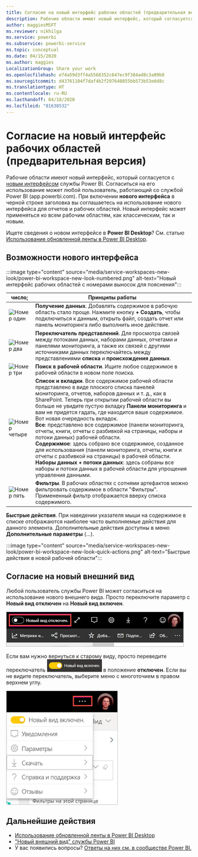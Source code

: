```yaml
---
title: Согласие на новый интерфейс рабочих областей (предварительная версия)
description: Рабочие области имеют новый интерфейс, который согласуется с новым интерфейсом службы Power BI.
author: maggiesMSFT
ms.reviewer: nikhilga
ms.service: powerbi
ms.subservice: powerbi-service
ms.topic: conceptual
ms.date: 04/15/2020
ms.author: maggies
LocalizationGroup: Share your work
ms.openlocfilehash: e74a59d3ff4a5568352c647ec9f384ad8c3a09b8
ms.sourcegitcommit: d43761104f7daf4b2f297648855bb573b53e6d8c
ms.translationtype: HT
ms.contentlocale: ru-RU
ms.lasthandoff: 04/18/2020
ms.locfileid: "81638532"
---
```

# <a name="opt-in-to-the-workspace-new-look-preview"></a>Согласие на новый интерфейс рабочих областей (предварительная версия)

Рабочие области имеют новый интерфейс, который согласуется с [новым интерфейсом](../service-new-look.md) службы Power BI. Согласиться на его использование может любой пользователь, работающий со службой Power BI (app.powerbi.com). При включении **нового интерфейса** в черной строке заголовка вы соглашаетесь на использование нового интерфейса для отчетов и рабочих областей. Новый интерфейс может применяться ко всем рабочим областям, как классическим, так и новым.

Ищете сведения о новом интерфейсе в **Power BI Desktop**? См. статью [Использование обновленной ленты в Power BI Desktop](../desktop-ribbon.md).

## <a name="features-of-the-new-look"></a>Возможности нового интерфейса

:::image type="content" source="media/service-workspaces-new-look/power-bi-workspace-new-look-numbered.png" alt-text="Новый интерфейс рабочих областей с номерами выносок для пояснения":::

|число;  |Принципы работы |
|---------|---------|
|  ![Номер один](media/service-workspaces-new-look/circle-one.png)  | **Получение данных**. Добавлять содержимое в рабочую область стало проще. Нажмите кнопку **+ Создать**, чтобы подключиться к данным, открыть файл, создать отчет или панель мониторинга либо выполнить иное действие.  |
| ![Номер два](media/service-workspaces-new-look/circle-two.png)  | **Переключатель представлений**. Для просмотра связей между потоками данных, наборами данных, отчетами и панелями мониторинга, а также их связей с другими источниками данных переключайтесь между представлениями **списка** и **происхождения данных**. |
| ![Номер три](media/service-workspaces-new-look/circle-three.png) | **Поиск в рабочей области**. Ищите любое содержимое в рабочей области в новом поле поиска.  |
| ![Номер четыре](media/service-workspaces-new-look/circle-four.png)  | **Список и вкладки**. Все содержимое рабочей области представлено в виде плоского списка панелей мониторинга, отчетов, наборов данных и т. д., как в SharePoint. Теперь при открытии рабочей области вы больше не увидите пустую вкладку **Панели мониторинга** и вам не придется гадать, где находится ваше содержимое. Вот новая очередность вкладок. <br>**Все**: представлено все содержимое (панели мониторинга, отчеты, книги, отчеты с разбивкой на страницы, наборы и потоки данных) рабочей области. <br>**Содержимое**: здесь собрано все содержимое, созданное для использования (панели мониторинга, отчеты, книги и отчеты с разбивкой на страницы) в рабочей области. <br>**Наборы данных + потоки данных**: здесь собраны все наборы и потоки данных в рабочей области для упрощения управления данными. |
| ![Номер пять](media/service-workspaces-new-look/circle-five.png) | **Фильтры**. В рабочих областях с сотнями артефактов можно фильтровать содержимое в области "Фильтры". Примененный фильтр отображается вверху списка содержимого. |

**Быстрые действия**. При наведении указателя мыши на содержимое в списке отображаются наиболее часто выполняемые действия для данного элемента. Дополнительные действия доступны в меню **Дополнительные параметры** (...).

:::image type="content" source="media/service-workspaces-new-look/power-bi-workspace-new-look-quick-actions.png" alt-text="Быстрые действия в новой рабочей области":::

## <a name="opt-in-to-the-new-look"></a>Согласие на новый внешний вид

Любой пользователь службы Power BI может согласиться на использование нового внешнего вида. Просто переключите параметр с **Новый вид отключен** на **Новый вид включен**.

![Согласие на новый внешний вид](media/service-workspaces-new-look/power-bi-new-look-off.png)

Если вам нужно вернуться к старому виду, просто переведите переключатель ![Новый вид включен](media/service-workspaces-new-look/power-bi-new-look-toggle-on.png) в положение **отключен**. Если вы не видите переключатель, выберите меню с многоточием в правом верхнем углу.

![Отказ от нового интерфейса](media/service-workspaces-new-look/power-bi-new-look-on.png)

## <a name="next-steps"></a>Дальнейшие действия

- [Использование обновленной ленты в Power BI Desktop](../desktop-ribbon.md)
- ["Новый внешний вид" службы Power BI](../service-new-look.md)
- У вас появились вопросы? [Ответы на них см. в сообществе Power BI.](https://community.powerbi.com/)


